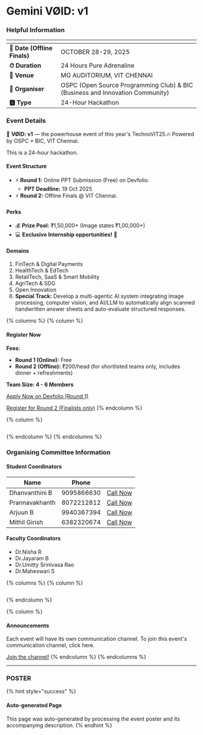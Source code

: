 # Gemini VØID: v1

### Helpful Information

<table data-view="cards"><thead><tr><th></th><th></th></tr></thead><tbody><tr><td><strong>📅 Date (Offline Finals)</strong></td><td>OCTOBER 28-29, 2025</td></tr><tr><td><strong>⏱ Duration</strong></td><td>24 Hours Pure Adrenaline</td></tr><tr><td><strong>📍 Venue</strong></td><td>MG AUDITORIUM, VIT CHENNAI</td></tr><tr><td><strong>👤 Organiser</strong></td><td>OSPC (Open Source Programming Club) &#x26; BIC (Business and Innovation Community)</td></tr><tr><td><strong>🅰️ Type</strong></td><td>24-Hour Hackathon</td></tr></tbody></table>

### Event Details

🚨 **VØID: v1** — the powerhouse event of this year's TechnoVIT25.🔥 Powered by OSPC × BIC, VIT Chennai.

This is a 24-hour hackathon.

#### Event Structure

* ⚡ **Round 1:** Online PPT Submission (Free) on Devfolio.
  * **PPT Deadline:** 19 Oct 2025
* ⚡ **Round 2:** Offline Finals @ VIT Chennai.

#### Perks

* 💰 **Prize Pool:** ₹1,50,000+ (Image states ₹1,00,000+)
* 💻 **Exclusive Internship opportunities!** 🚀

#### Domains

1. FinTech & Digital Payments
2. HealthTech & EdTech
3. RetailTech, SaaS & Smart Mobility
4. AgriTech & SDG
5. Open Innovation
6. **Special Track:** Develop a multi-agentic AI system integrating image processing, computer vision, and AI/LLM to automatically align scanned handwritten answer sheets and auto-evaluate structured responses.

{% columns %}
{% column %}
#### Register Now

**Fees**:

* **Round 1 (Online):** Free
* **Round 2 (Offline):** ₹200/head (for shortlisted teams only, includes dinner + refreshments)

**Team Size: 4 - 6 Members**

<a href="https://voidv1.devfolio.co/overview" class="button secondary" data-icon="rocket-launch">Apply Now on Devfolio (Round 1)</a>

<a href="https://chennaievents.vit.ac.in/technovit/" class="button primary" data-icon="rotate">Register for Round 2 (Finalists only)</a>&#x20;
{% endcolumn %}

{% column %}
<figure><img src="https://images.unsplash.com/photo-1607000975574-0b425df6975a?crop=entropy&#x26;cs=srgb&#x26;fm=jpg&#x26;ixid=M3wxOTcwMjR8MHwxfHNlYXJjaHw3fHxyZWdpc3RlcnxlbnwwfHx8fDE3NjEyNDU2MDF8MA&#x26;ixlib-rb-4.1.0&#x26;q=85" alt=""><figcaption></figcaption></figure>
{% endcolumn %}
{% endcolumns %}

### Organising Committee Information

#### Student Coordinators

<table data-card-size="large" data-view="cards"><thead><tr><th>Name</th><th data-type="number">Phone</th><th></th></tr></thead><tbody><tr><td>Dhanvanthini B</td><td>9095866630</td><td><a href="tel:9095866630" class="button secondary">Call Now</a></td></tr><tr><td>Prannavakhanth</td><td>8072212812</td><td><a href="tel:8072212812" class="button secondary">Call Now</a></td></tr><tr><td>Arjuun B</td><td>9940367394</td><td><a href="tel:9940367394" class="button secondary">Call Now</a></td></tr><tr><td>Mithil Girish</td><td>6382320674</td><td><a href="tel:6382320674" class="button secondary">Call Now</a></td></tr></tbody></table>

#### Faculty Coordinators

* Dr.Nisha R
* Dr.Jayaram B
* Dr.Umitty Srinivasa Rao
* Dr.Maheswari S

{% columns %}
{% column %}
<figure><img src="https://images.unsplash.com/photo-1650897877751-4446f52a0cb3?crop=entropy&#x26;cs=srgb&#x26;fm=jpg&#x26;ixid=M3wxOTcwMjR8MHwxfHNlYXJjaHw2fHxhbm5vdW5jZW1lbnR8ZW58MHx8fHwxNzYxMjQ2MzUxfDA&#x26;ixlib-rb-4.1.0&#x26;q=85" alt=""><figcaption></figcaption></figure>
{% endcolumn %}

{% column %}
#### Announcements

Each event will have its own communication channel. To join this event's communication channel, click here.

<a href="https://chat.whatsapp.com/DJ3wgFeuj2DBCQ9H4fHiyP?mode=wwc" class="button primary" data-icon="bullhorn">Join the channel!</a>
{% endcolumn %}
{% endcolumns %}

***

### POSTER

{% hint style="success" %}
#### Auto-generated Page

This page was auto-generated by processing the event poster and its accompanying description.
{% endhint %}

